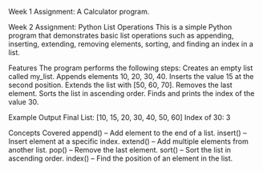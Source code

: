 Week 1 Assignment: 
A Calculator program.



Week 2 Assignment:
Python List Operations
This is a simple Python program that demonstrates basic list operations such as appending, inserting, extending, removing elements, sorting, and finding an index in a list.

Features
The program performs the following steps:
Creates an empty list called my_list.
Appends elements 10, 20, 30, 40.
Inserts the value 15 at the second position.
Extends the list with [50, 60, 70].
Removes the last element.
Sorts the list in ascending order.
Finds and prints the index of the value 30.

Example Output
Final List: [10, 15, 20, 30, 40, 50, 60]
Index of 30: 3

Concepts Covered
append() – Add element to the end of a list.
insert() – Insert element at a specific index.
extend() – Add multiple elements from another list.
pop() – Remove the last element.
sort() – Sort the list in ascending order.
index() – Find the position of an element in the list.
